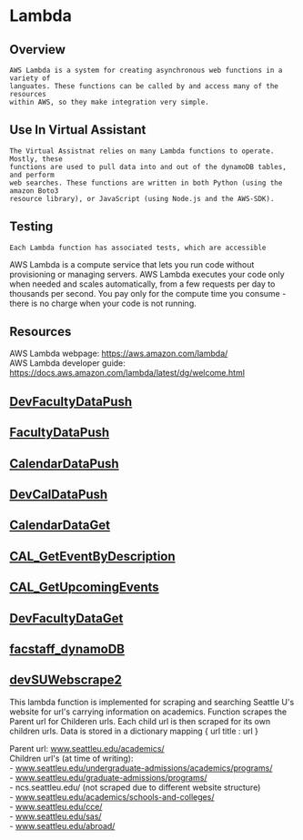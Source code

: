 # Lambda
## **Overview**
    AWS Lambda is a system for creating asynchronous web functions in a variety of 
    languates. These functions can be called by and access many of the resources 
    within AWS, so they make integration very simple.  

## **Use In Virtual Assistant**
    The Virtual Assistnat relies on many Lambda functions to operate. Mostly, these
    functions are used to pull data into and out of the dynamoDB tables, and perform
    web searches. These functions are written in both Python (using the amazon Boto3 
    resource library), or JavaScript (using Node.js and the AWS-SDK). 

## **Testing**
    Each Lambda function has associated tests, which are accessible 
AWS Lambda is a compute service that lets you run code without provisioning or managing servers. AWS Lambda executes your code only when needed and scales automatically, from a few requests per day to thousands per second. You pay only for the compute time you consume - there is no charge when your code is not running.  

## Resources 

AWS Lambda webpage: https://aws.amazon.com/lambda/  
AWS Lambda developer guide: https://docs.aws.amazon.com/lambda/latest/dg/welcome.html  

## [**DevFacultyDataPush**](https://us-west-2.console.aws.amazon.com/lambda/home?region=us-west-2#/functions/DevFacultyDataPush?tab=configuration)

## [**FacultyDataPush**](https://us-west-2.console.aws.amazon.com/lambda/home?region=us-west-2#/functions/FacultyDataPush?tab=configuration)

## [**CalendarDataPush**](https://us-west-2.console.aws.amazon.com/lambda/home?region=us-west-2#/functions/CalendarDataPush?tab=configuration)

## [**DevCalDataPush**](https://us-west-2.console.aws.amazon.com/lambda/home?region=us-west-2#/functions/DevCalDataPush?tab=configuration)

## [**CalendarDataGet**](https://us-west-2.console.aws.amazon.com/lambda/home?region=us-west-2#/functions/CalendarDataGet?tab=configuration)

## [**CAL_GetEventByDescription**](https://us-west-2.console.aws.amazon.com/lambda/home?region=us-west-2#/functions/CAL_GetEventByDescription?tab=configuration)

## [**CAL_GetUpcomingEvents**](https://us-west-2.console.aws.amazon.com/lambda/home?region=us-west-2#/functions/CAL_GetUpcomingEvents?tab=configuration)

## [**DevFacultyDataGet**](https://us-west-2.console.aws.amazon.com/lambda/home?region=us-west-2#/functions/DevFacultyDataGet?tab=configuration)

## [**facstaff_dynamoDB**](https://us-west-2.console.aws.amazon.com/lambda/home?region=us-west-2#/functions/facstaff_dynamoDB?tab=configuration)

## [**devSUWebscrape2**](https://us-west-2.console.aws.amazon.com/lambda/home?region=us-west-2#/functions/devSUWebscrape2?tab=configuration)  

This lambda function is implemented for scraping and searching Seattle U's website for url's carrying information on academics. Function scrapes the Parent url for Childeren urls. Each child url is then scraped for its own children urls. Data is stored in a dictionary mapping { url title : url }  
  
Parent url: www.seattleu.edu/academics/  
Children url's (at time of writing):  
      - www.seattleu.edu/undergraduate-admissions/academics/programs/  
      - www.seattleu.edu/graduate-admissions/programs/  
      - ncs.seattleu.edu/ (not scraped due to different website structure)  
      - www.seattleu.edu/academics/schools-and-colleges/  
      - www.seattleu.edu/cce/  
      - www.seattleu.edu/sas/  
      - www.seattleu.edu/abroad/  
      
   
